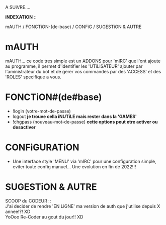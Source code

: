 A SUiVRE....

<b>iNDEXATiON</b> ::

mAUTH / FONCTiON-(de-base) / CONFiG / SUGESTiON & AUTRE

# mAUTH
mAUTH... ce code tres simple est un ADDONS pour 'mIRC' que l'ont ajoute au programme, il permet d'identifier les 'UTiLiSATEUR' ajouter par l'aministrateur du bot et de gerer vos commandes par des 'ACCESS' et des 'ROLES' specifique a vous.
 
# FONCTiON#(de#base)
- !login (votre-mot-de-passe)
- logout **je trouve cella iNUTiLE mais rester dans la 'GAMES'**
- !chgpass (nouveau-mot-de-passe) **cette options peut etre activer ou desactiver**

# CONFiGURATiON
- Une interface style 'MENU' via 'mIRC' pour une configuration simple, eviter toute config manuel... Une evolution en fin de 2022!!!

# SUGESTiON & AUTRE

SCOOP du CODEUR ::<br>
J'ai decider de rendre 'EN LiGNE' ma version de auth que j'utilise depuis X annee!?! XD<br>
YoOoo Re-Coder au gout du jour!! XD
